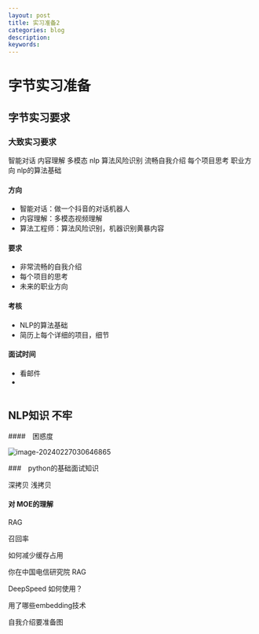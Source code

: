 ```yaml
---
layout: post
title: 实习准备2
categories: blog
description:                                     
keywords: 
---
```


# 字节实习准备

## 字节实习要求

### 大致实习要求

智能对话 内容理解 多模态 nlp 算法风险识别 流畅自我介绍 每个项目思考 职业方向 nlp的算法基础

#### 方向

* 智能对话：做一个抖音的对话机器人
* 内容理解：多模态视频理解
* 算法工程师：算法风险识别，机器识别黄暴内容

#### 要求

* 非常流畅的自我介绍
* 每个项目的思考
* 未来的职业方向

#### 考核

* NLP的算法基础
* 简历上每个详细的项目，细节

#### 面试时间

* 看邮件
* 

```bash

```



## NLP知识 不牢

####　困惑度

![image-20240227030646865](https://ckqqqq-qiker-image-service.oss-cn-beijing.aliyuncs.com/typora-image/image-20240227030646865.png)



###　python的基础面试知识

深拷贝 浅拷贝 

#### 对 MOE的理解

RAG 

召回率 

如何减少缓存占用

你在中国电信研究院 RAG

DeepSpeed 如何使用？



用了哪些embedding技术

自我介绍要准备图



